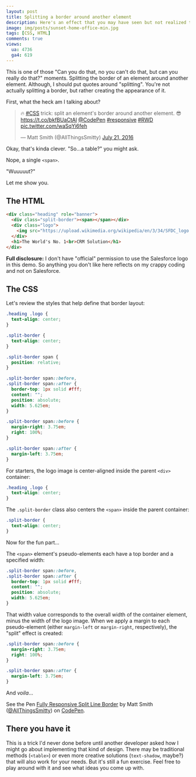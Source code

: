 ```yaml
---
layout: post
title: Splitting a border around another element
description: Here's an effect that you may have seen but not realized that can be done with some straightforward CSS.
image: img/posts/sunset-home-office-min.jpg
tags: [CSS, HTML]
comments: true
views:
  ua: 4736
  ga4: 619
---
```


This is one of those "Can you do that, no you can't do that, but can you really do that?" moments. Splitting the border of an element around another element. Although, I should put quotes around "splitting". You're not actually splitting a border, but rather creating the appearance of it.

First, what the heck am I talking about?

<div class="embed">
  <blockquote class="twitter-tweet tw-align-center" data-lang="en"><p lang="en" dir="ltr">🔥 <a href="https://twitter.com/hashtag/CSS?src=hash">#CSS</a> trick: split an element's border around another element. 😎 <a href="https://t.co/bkfBUaCtAl">https://t.co/bkfBUaCtAl</a> <a href="https://twitter.com/CodePen">@CodePen</a> <a href="https://twitter.com/hashtag/responsive?src=hash">#responsive</a> <a href="https://twitter.com/hashtag/RWD?src=hash">#RWD</a> <a href="https://t.co/waSqYi6feh">pic.twitter.com/waSqYi6feh</a></p>&mdash; Matt Smith (@AllThingsSmitty) <a href="https://twitter.com/AllThingsSmitty/status/756117334029438976">July 21, 2016</a></blockquote>
  <script async src="//platform.twitter.com/widgets.js" charset="utf-8"></script>
</div>

Okay, that's kinda clever. "So...a table?" you might ask.

Nope, a single `<span>`.

"Wuuuuut?"

Let me show you.

## The HTML

```html
<div class="heading" role="banner">
  <div class="split-border"><span></span></div>
  <div class="logo">
    <img src="https://upload.wikimedia.org/wikipedia/en/3/34/SFDC_logo.png" alt="Salesforce logo image">
  </div>
  <h1>The World's No. 1<br>CRM Solution</h1>
</div>
```

**Full disclosure:** I don't have "official" permission to use the Salesforce logo in this demo. So anything you don't like here reflects on my crappy coding and not on Salesforce.


## The CSS

Let's review the styles that help define that border layout:

```css
.heading .logo {
  text-align: center;
}

.split-border {
  text-align: center;
}

.split-border span {
  position: relative;  
}

.split-border span::before,
.split-border span::after {
  border-top: 1px solid #fff;
  content: "";
  position: absolute;
  width: 5.625em;
}

.split-border span::before {
  margin-right: 3.75em;
  right: 100%;
}

.split-border span::after {
  margin-left: 3.75em;
}
```

For starters, the logo image is center-aligned inside the parent `<div>` container:

```css
.heading .logo {
  text-align: center;
}
```

The `.split-border` class also centers the `<span>` inside the parent container:

```css
.split-border {
  text-align: center;
}
```

Now for the fun part...

The `<span>` element's pseudo-elements each have a top border and a specified width:

```css
.split-border span::before,
.split-border span::after {
  border-top: 1px solid #fff;
  content: "";
  position: absolute;
  width: 5.625em;
}
```

That width value corresponds to the overall width of the container element, minus the width of the logo image. When we apply a margin to each pseudo-element (either `margin-left` or `margin-right`, respectively), the "split" effect is created:

```css
.split-border span::before {
  margin-right: 3.75em;
  right: 100%;
}

.split-border span::after {
  margin-left: 3.75em;
}
```

And _voila_...

<div class="embed">
  <p class="codepen" data-height="450" data-slug-hash="bpYjPO" data-default-tab="result" data-user="AllThingsSmitty" data-embed-version="2" class="codepen">See the Pen <a href="http://codepen.io/AllThingsSmitty/pen/bpYjPO/">Fully Responsive Split Line Border</a> by Matt Smith (<a href="http://codepen.io/AllThingsSmitty">@AllThingsSmitty</a>) on <a href="http://codepen.io">CodePen</a>.</p>
  <script async src="//assets.codepen.io/assets/embed/ei.js"></script>
</div>

## There you have it

This is a trick I'd never done before until another developer asked how I might go about implementing that kind of design. There may be traditional methods (`<table>`) or even more creative solutions (`text-shadow`, maybe?) that will also work for your needs. But it's still a fun exercise. Feel free to play around with it and see what ideas you come up with.